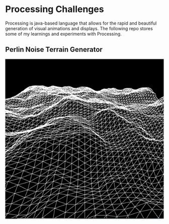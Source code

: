 # Processing Challenges
Processing is java-based language that allows for the rapid and beautiful generation of visual animations and displays.
The following repo stores some of my learnings and experiments with Processing.  

## Perlin Noise Terrain Generator
![Screenshot Perlin Noise Terrain Generator](https://github.com/krismajean/processing_challenges/blob/master/perlinNoiseTerrainGenerator.png)
